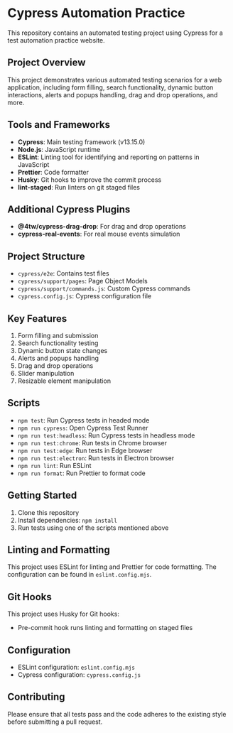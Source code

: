 # Cypress Automation Practice

This repository contains an automated testing project using Cypress for a test automation practice website.

## Project Overview

This project demonstrates various automated testing scenarios for a web application, including form filling, search functionality, dynamic button interactions, alerts and popups handling, drag and drop operations, and more.

## Tools and Frameworks

- **Cypress**: Main testing framework (v13.15.0)
- **Node.js**: JavaScript runtime
- **ESLint**: Linting tool for identifying and reporting on patterns in JavaScript
- **Prettier**: Code formatter
- **Husky**: Git hooks to improve the commit process
- **lint-staged**: Run linters on git staged files

## Additional Cypress Plugins

- **@4tw/cypress-drag-drop**: For drag and drop operations
- **cypress-real-events**: For real mouse events simulation

## Project Structure

- `cypress/e2e`: Contains test files
- `cypress/support/pages`: Page Object Models
- `cypress/support/commands.js`: Custom Cypress commands
- `cypress.config.js`: Cypress configuration file

## Key Features

1. Form filling and submission
2. Search functionality testing
3. Dynamic button state changes
4. Alerts and popups handling
5. Drag and drop operations
6. Slider manipulation
7. Resizable element manipulation

## Scripts

- `npm test`: Run Cypress tests in headed mode
- `npm run cypress`: Open Cypress Test Runner
- `npm run test:headless`: Run Cypress tests in headless mode
- `npm run test:chrome`: Run tests in Chrome browser
- `npm run test:edge`: Run tests in Edge browser
- `npm run test:electron`: Run tests in Electron browser
- `npm run lint`: Run ESLint
- `npm run format`: Run Prettier to format code

## Getting Started

1. Clone this repository
2. Install dependencies: `npm install`
3. Run tests using one of the scripts mentioned above

## Linting and Formatting

This project uses ESLint for linting and Prettier for code formatting. The configuration can be found in `eslint.config.mjs`.

## Git Hooks

This project uses Husky for Git hooks:

- Pre-commit hook runs linting and formatting on staged files

## Configuration

- ESLint configuration: `eslint.config.mjs`
- Cypress configuration: `cypress.config.js`

## Contributing

Please ensure that all tests pass and the code adheres to the existing style before submitting a pull request.


